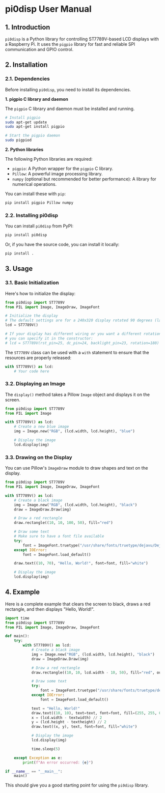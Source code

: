 # pi0disp User Manual

## 1. Introduction

`pi0disp` is a Python library for controlling ST7789V-based LCD displays with a Raspberry Pi. It uses the `pigpio` library for fast and reliable SPI communication and GPIO control.

## 2. Installation

### 2.1. Dependencies

Before installing `pi0disp`, you need to install its dependencies.

**1. pigpio C library and daemon**

The `pigpio` C library and daemon must be installed and running.

```bash
# Install pigpio
sudo apt-get update
sudo apt-get install pigpio

# Start the pigpio daemon
sudo pigpiod
```

**2. Python libraries**

The following Python libraries are required:

*   `pigpio`: A Python wrapper for the `pigpio` C library.
*   `Pillow`: A powerful image processing library.
*   `numpy` (optional but recommended for better performance): A library for numerical operations.

You can install these with `pip`:

```bash
pip install pigpio Pillow numpy
```

### 2.2. Installing pi0disp

You can install `pi0disp` from PyPI:

```bash
pip install pi0disp
```

Or, if you have the source code, you can install it locally:

```bash
pip install .
```

## 3. Usage

### 3.1. Basic Initialization

Here's how to initialize the display:

```python
from pi0disp import ST7789V
from PIL import Image, ImageDraw, ImageFont

# Initialize the display
# The default settings are for a 240x320 display rotated 90 degrees (landscape)
lcd = ST7789V()

# If your display has different wiring or you want a different rotation,
# you can specify it in the constructor:
# lcd = ST7789V(rst_pin=25, dc_pin=24, backlight_pin=23, rotation=180)
```

The `ST7789V` class can be used with a `with` statement to ensure that the resources are properly released:

```python
with ST7789V() as lcd:
    # Your code here
```

### 3.2. Displaying an Image

The `display()` method takes a Pillow `Image` object and displays it on the screen.

```python
from pi0disp import ST7789V
from PIL import Image

with ST7789V() as lcd:
    # Create a new blue image
    img = Image.new("RGB", (lcd.width, lcd.height), "blue")

    # Display the image
    lcd.display(img)
```

### 3.3. Drawing on the Display

You can use Pillow's `ImageDraw` module to draw shapes and text on the display.

```python
from pi0disp import ST7789V
from PIL import Image, ImageDraw, ImageFont

with ST7789V() as lcd:
    # Create a black image
    img = Image.new("RGB", (lcd.width, lcd.height), "black")
    draw = ImageDraw.Draw(img)

    # Draw a red rectangle
    draw.rectangle((10, 10, 100, 50), fill="red")

    # Draw some text
    # Make sure to have a font file available
    try:
        font = ImageFont.truetype("/usr/share/fonts/truetype/dejavu/DejaVuSans-Bold.ttf", 20)
    except IOError:
        font = ImageFont.load_default()

    draw.text((10, 70), "Hello, World!", font=font, fill="white")

    # Display the image
    lcd.display(img)
```

## 4. Example

Here is a complete example that clears the screen to black, draws a red rectangle, and then displays "Hello, World!".

```python
import time
from pi0disp import ST7789V
from PIL import Image, ImageDraw, ImageFont

def main():
    try:
        with ST7789V() as lcd:
            # Create a black image
            img = Image.new("RGB", (lcd.width, lcd.height), "black")
            draw = ImageDraw.Draw(img)

            # Draw a red rectangle
            draw.rectangle((10, 10, lcd.width - 10, 50), fill="red", outline="white")

            # Draw some text
            try:
                font = ImageFont.truetype("/usr/share/fonts/truetype/dejavu/DejaVuSans-Bold.ttf", 30)
            except IOError:
                font = ImageFont.load_default()

            text = "Hello, World!"
            draw.text((10, 10), text=text, font=font, fill=(255, 255, 0))
            x = (lcd.width - textwidth) // 2
            y = (lcd.height - textheight) // 2
            draw.text((x, y), text, font=font, fill="white")

            # Display the image
            lcd.display(img)

            time.sleep(5)

    except Exception as e:
        print(f"An error occurred: {e}")

if __name__ == "__main__":
    main()
```

This should give you a good starting point for using the `pi0disp` library.
